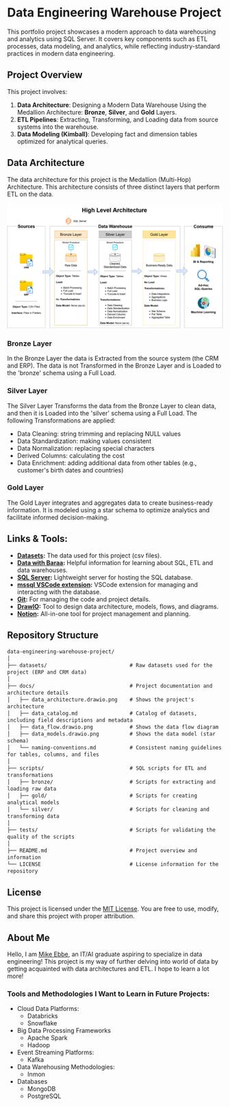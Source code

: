# Data Engineering Warehouse Project
This portfolio project showcases a modern approach to data warehousing and analytics using SQL Server. It covers key components such as ETL processes, data modeling, and analytics, while reflecting industry-standard practices in modern data engineering.

## Project Overview
This project involves:

1. **Data Architecture**: Designing a Modern Data Warehouse Using the Medallion Architecture: **Bronze**, **Silver**, and **Gold** Layers.
2. **ETL Pipelines**: Extracting, Transforming, and Loading data from source systems into the warehouse.
3. **Data Modeling (Kimball)**: Developing fact and dimension tables optimized for analytical queries.

## Data Architecture
The data architecture for this project is the Medallion (Multi-Hop) Architecture. This architecture consists of three distinct layers that perform ETL on the data.

![Data Architecture](docs/data_architecture.drawio.png)

### Bronze Layer
In the Bronze Layer the data is Extracted from the source system (the CRM and ERP). The data is not Transformed in the Bronze Layer and is Loaded to the 'bronze' schema using a Full Load.

### Silver Layer
The Silver Layer Transforms the data from the Bronze Layer to clean data, and then it is Loaded into the 'silver' schema using a Full Load. The following Transformations are applied:
- Data Cleaning: string trimming and replacing NULL values
- Data Standardization: making values consistent
- Data Normalization: replacing special characters
- Derived Columns: calculating the cost
- Data Enrichment: adding additional data from other tables (e.g., customer's birth dates and countries)

### Gold Layer
The Gold Layer integrates and aggregates data to create business-ready information. It is modeled using a star schema to optimize analytics and facilitate informed decision-making.

## Links & Tools:

- **[Datasets](datasets/):** The data used for this project (csv files).
- **[Data with Baraa](https://www.youtube.com/@DataWithBaraa):** Helpful information for learning about SQL, ETL and data warehouses.
- **[SQL Server](https://www.microsoft.com/en-us/sql-server/sql-server-downloads):** Lightweight server for hosting the SQL database.
- **[mssql VSCode extension](https://marketplace.visualstudio.com/items?itemName=ms-mssql.mssql):** VSCode extension for managing and interacting with the database.
- **[Git](https://github.com/):** For managing the code and project details.
- **[DrawIO](https://www.drawio.com/):** Tool to design data architecture, models, flows, and diagrams.
- **[Notion](https://www.notion.com/):** All-in-one tool for project management and planning.

## Repository Structure
```
data-engineering-warehouse-project/
│
├── datasets/                           # Raw datasets used for the project (ERP and CRM data)
│
├── docs/                               # Project documentation and architecture details
│   ├── data_architecture.drawio.png    # Shows the project's architecture
│   ├── data_catalog.md                 # Catalog of datasets, including field descriptions and metadata
│   ├── data_flow.drawio.png            # Shows the data flow diagram
│   ├── data_models.drawio.png          # Shows the data model (star schema)
│   └── naming-conventions.md           # Consistent naming guidelines for tables, columns, and files
│
├── scripts/                            # SQL scripts for ETL and transformations
│   ├── bronze/                         # Scripts for extracting and loading raw data
│   ├── gold/                           # Scripts for creating analytical models
│   └── silver/                         # Scripts for cleaning and transforming data
│
├── tests/                              # Scripts for validating the quality of the scripts
│
├── README.md                           # Project overview and information
└── LICENSE                             # License information for the repository
```

## License
This project is licensed under the [MIT License](LICENSE). You are free to use, modify, and share this project with proper attribution.

## About Me
Hello, I am [Mike Ebbe](https://www.linkedin.com/in/mike-ebbe/), an IT/AI graduate aspiring to specialize in data engineering! This project is my way of further delving into world of data by getting acquainted with data architectures and ETL. I hope to learn a lot more!

### Tools and Methodologies I Want to Learn in Future Projects:
- Cloud Data Platforms:
    - Databricks
    - Snowflake
- Big Data Processing Frameworks
    - Apache Spark
    - Hadoop
- Event Streaming Platforms:
    - Kafka
- Data Warehousing Methodologies:
    - Inmon
- Databases
    - MongoDB
    - PostgreSQL
